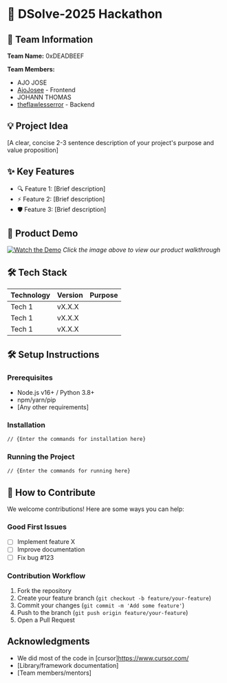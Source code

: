 # 🚀 DSolve-2025 Hackathon

## 👥 Team Information
**Team Name:** 0xDEADBEEF 

**Team Members:**
- AJO JOSE
- [AjoJosee](https://github.com/AjoJosee) - Frontend
- JOHANN THOMAS
- [theflawlesserror](https://github.com/theflawlesserror) - Backend

## 💡 Project Idea
[A clear, concise 2-3 sentence description of your project's purpose and value proposition]

## ✨ Key Features
- 🔍 Feature 1: [Brief description]
- ⚡ Feature 2: [Brief description] 
- 🛡️ Feature 3: [Brief description]

## 🎥 Product Demo
[![Watch the Demo](https://via.placeholder.com/300x200?text=Click+for+Demo+Video)](https://youtube.com/link-to-video)
*Click the image above to view our product walkthrough*

## 🛠️ Tech Stack
| Technology | Version | Purpose |
|------------|---------|---------|
| Tech 1     | vX.X.X  |         |
| Tech 1     | vX.X.X  |         |
| Tech 1     | vX.X.X  |         |

## 🛠️ Setup Instructions

### Prerequisites
- Node.js v16+ / Python 3.8+
- npm/yarn/pip
- [Any other requirements]

### Installation
```bash
// {Enter the commands for installation here}
```

### Running the Project
```bash
// {Enter the commands for running here}
```

## 🤝 How to Contribute
We welcome contributions! Here are some ways you can help:

### Good First Issues
- [ ] Implement feature X
- [ ] Improve documentation
- [ ] Fix bug #123

### Contribution Workflow
1. Fork the repository
2. Create your feature branch (`git checkout -b feature/your-feature`)
3. Commit your changes (`git commit -m 'Add some feature'`)
4. Push to the branch (`git push origin feature/your-feature`)
5. Open a Pull Request


## Acknowledgments
- We did most of the code in [cursor]https://www.cursor.com/
- [Library/framework documentation]
- [Team members/mentors]
